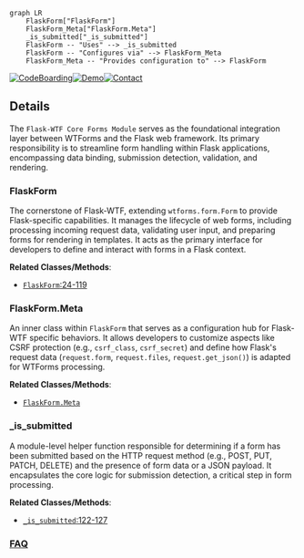 ```mermaid
graph LR
    FlaskForm["FlaskForm"]
    FlaskForm_Meta["FlaskForm.Meta"]
    _is_submitted["_is_submitted"]
    FlaskForm -- "Uses" --> _is_submitted
    FlaskForm -- "Configures via" --> FlaskForm_Meta
    FlaskForm_Meta -- "Provides configuration to" --> FlaskForm
```

[![CodeBoarding](https://img.shields.io/badge/Generated%20by-CodeBoarding-9cf?style=flat-square)](https://github.com/CodeBoarding/GeneratedOnBoardings)[![Demo](https://img.shields.io/badge/Try%20our-Demo-blue?style=flat-square)](https://www.codeboarding.org/demo)[![Contact](https://img.shields.io/badge/Contact%20us%20-%20contact@codeboarding.org-lightgrey?style=flat-square)](mailto:contact@codeboarding.org)

## Details

The `Flask-WTF Core Forms Module` serves as the foundational integration layer between WTForms and the Flask web framework. Its primary responsibility is to streamline form handling within Flask applications, encompassing data binding, submission detection, validation, and rendering.

### FlaskForm
The cornerstone of Flask-WTF, extending `wtforms.form.Form` to provide Flask-specific capabilities. It manages the lifecycle of web forms, including processing incoming request data, validating user input, and preparing forms for rendering in templates. It acts as the primary interface for developers to define and interact with forms in a Flask context.


**Related Classes/Methods**:

- <a href="https://github.com/pallets-eco/flask-wtf/blob/main/src/flask_wtf/form.py#L24-L119" target="_blank" rel="noopener noreferrer">`FlaskForm`:24-119</a>


### FlaskForm.Meta
An inner class within `FlaskForm` that serves as a configuration hub for Flask-WTF specific behaviors. It allows developers to customize aspects like CSRF protection (e.g., `csrf_class`, `csrf_secret`) and define how Flask's request data (`request.form`, `request.files`, `request.get_json()`) is adapted for WTForms processing.


**Related Classes/Methods**:

- <a href="https://github.com/pallets-eco/flask-wtf/blob/main/src/flask_wtf/form.py" target="_blank" rel="noopener noreferrer">`FlaskForm.Meta`</a>


### _is_submitted
A module-level helper function responsible for determining if a form has been submitted based on the HTTP request method (e.g., POST, PUT, PATCH, DELETE) and the presence of form data or a JSON payload. It encapsulates the core logic for submission detection, a critical step in form processing.


**Related Classes/Methods**:

- <a href="https://github.com/pallets-eco/flask-wtf/blob/main/src/flask_wtf/form.py#L122-L127" target="_blank" rel="noopener noreferrer">`_is_submitted`:122-127</a>




### [FAQ](https://github.com/CodeBoarding/GeneratedOnBoardings/tree/main?tab=readme-ov-file#faq)